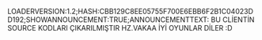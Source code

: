 LOADERVERSION:1.2;HASH:CBB129C8EE05755F700E6EBB6F2B1C04023DD192;SHOWANNOUNCEMENT:TRUE;ANNOUNCEMENTTEXT: BU CLİENTİN SOURCE KODLARI ÇIKARILMIŞTIR HZ.VAKAA İYİ OYUNLAR DİLER :D
